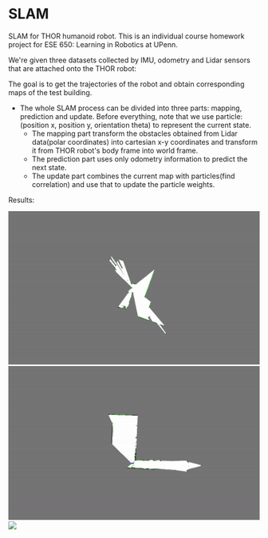 # SLAM
SLAM for THOR humanoid robot. This is an individual course homework project for ESE 650: Learning in Robotics at UPenn.

We're given three datasets collected by IMU, odometry and Lidar sensors that are attached onto the THOR robot:

The goal is to get the trajectories of the robot and obtain corresponding maps of the test building.

 - The whole SLAM process can be divided into three parts: mapping, prediction and update. Before everything, note that we use particle:(position x, position y, orientation theta) to represent the current state. 
    - The mapping part transform the obstacles obtained from Lidar data(polar coordinates) into cartesian x-y coordinates and transform it from THOR robot's body frame into world frame. 
    - The prediction part uses only odometry information to predict the next state. 
    - The update part combines the current map with particles(find correlation) and use that to update the particle weights.

Results:

![](results/0.gif)
![](results/1.gif)
![](results/0.png)

